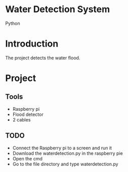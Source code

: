 # Water Detection System
Python

# Introduction
The project detects the water flood.

# Project 

## Tools
- Raspberry pi
- Flood detector
- 2 cables

## TODO
- Connect the Raspberry pi to a screen and run it
- Download the waterdetection.py in the raspberry pie
- Open the cmd 
- Go to the file directory and type waterdetection.py

